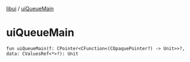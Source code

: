 [libui](README.md) / [uiQueueMain](ui-queue-main.md)

# uiQueueMain

`fun uiQueueMain(f: CPointer<CFunction<(COpaquePointer?) -> Unit>>?, data: CValuesRef<*>?): Unit`